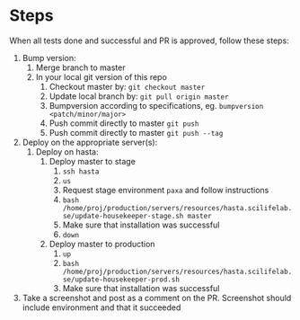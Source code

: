 # Steps

When all tests done and successful and PR is approved, follow these steps:

1. Bump version:
    1. Merge branch to master
    1. In your local git version of this repo
        1. Checkout master by: `git checkout master`
        1. Update local branch by: `git pull origin master`
        1. Bumpversion according to specifications, eg. `bumpversion <patch/minor/major>`
        1. Push commit directly to master `git push`
        1. Push commit directly to master `git push --tag`
1. Deploy on the appropriate server(s):
    1. Deploy on hasta:
        1. Deploy master to stage
            1. `ssh hasta`
            1. `us`
            1. Request stage environment `paxa` and follow instructions
            1. `bash /home/proj/production/servers/resources/hasta.scilifelab.se/update-housekeeper-stage.sh master`
            1. Make sure that installation was successful
            1. `down`
        1. Deploy master to production
            1. `up`
            1. `bash /home/proj/production/servers/resources/hasta.scilifelab.se/update-housekeeper-prod.sh`
            1. Make sure that installation was successful
1. Take a screenshot and post as a comment on the PR. Screenshot should include environment and that it succeeded
